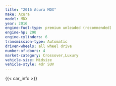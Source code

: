 ```yaml
---
title: "2016 Acura MDX"
make: Acura
model: MDX
year: 2016
engine-fuel-type: premium unleaded (recommended)
engine-hp: 290
engine-cylinders: 6
transmission-type: Automatic
driven-wheels: all wheel drive
number-of-doors: 4
market-category: Crossover,Luxury
vehicle-size: Midsize
vehicle-style: 4dr SUV
---
```


{{< car_info >}}

